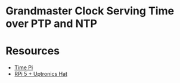 # Grandmaster Clock Serving Time over PTP and NTP

# Resources
- [Time Pi](https://www.jeffgeerling.com/blog/2025/diy-ptp-grandmaster-clock-raspberry-pi)
- [RPi 5 + Uptronics Hat](https://github.com/tiagofreire-pt/rpi_uputronics_stratum1_chrony/tree/main)
